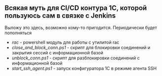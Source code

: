 ## Всякая муть для CI/CD контура 1С, которой пользуюсь сам в связке с Jenkins  
Выложу это здесь, возможно кому-то пригодится. Периодически будет пополняться  
- *rac* - powershell модуль для работы с утилитой rac  
- *close_and_block_conn.ps1* - скрипт для блокировки соединений и закрытия сессий с информационной базой  
- *unblock_conn.ps1* - скрипт для разблокировки соединений с информационной базой  
- *start_ssh_agent.ps1* - запуск конфигуратора 1С в режиме агента SSH
